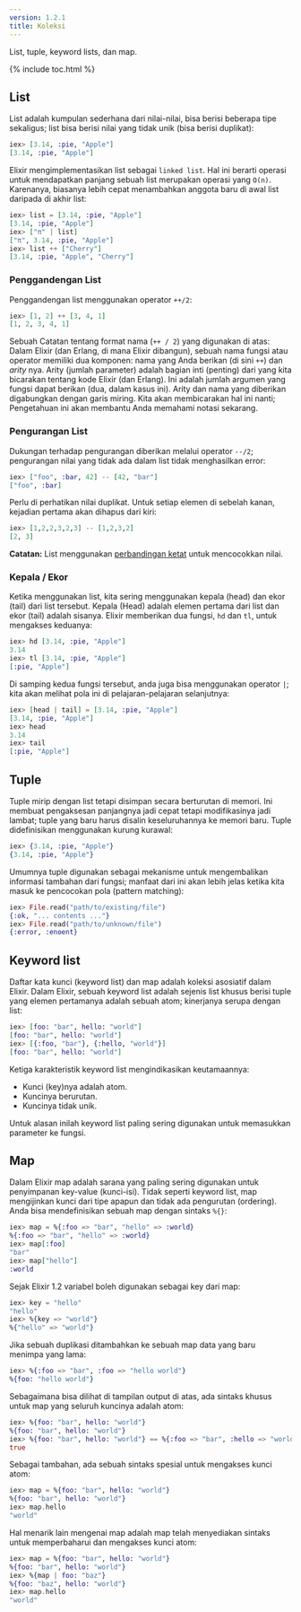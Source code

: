```yaml
---
version: 1.2.1
title: Koleksi
---
```


List, tuple, keyword lists, dan map.

{% include toc.html %}

## List

List adalah kumpulan sederhana dari nilai-nilai, bisa berisi beberapa tipe sekaligus; list bisa berisi nilai yang tidak unik (bisa berisi duplikat):

```elixir
iex> [3.14, :pie, "Apple"]
[3.14, :pie, "Apple"]
```

Elixir mengimplementasikan list sebagai `linked list`. Hal ini berarti operasi untuk mendapatkan panjang sebuah list merupakan operasi yang `O(n)`.  Karenanya, biasanya lebih cepat menambahkan anggota baru di awal list daripada di akhir list:

```elixir
iex> list = [3.14, :pie, "Apple"]
[3.14, :pie, "Apple"]
iex> ["π" | list]
["π", 3.14, :pie, "Apple"]
iex> list ++ ["Cherry"]
[3.14, :pie, "Apple", "Cherry"]
```


### Penggandengan List

Penggandengan list menggunakan operator `++/2`:

```elixir
iex> [1, 2] ++ [3, 4, 1]
[1, 2, 3, 4, 1]
```

Sebuah Catatan tentang format nama (`++ / 2`) yang digunakan di atas: Dalam Elixir (dan Erlang, di mana Elixir dibangun), sebuah nama fungsi atau operator memiliki dua komponen: nama yang Anda berikan (di sini `++`) dan _arity_ nya. Arity (jumlah parameter) adalah bagian inti (penting) dari yang kita bicarakan tentang kode Elixir (dan Erlang). Ini adalah jumlah argumen yang fungsi dapat berikan (dua, dalam kasus ini). Arity dan nama yang diberikan digabungkan dengan garis miring. Kita akan membicarakan hal ini nanti; Pengetahuan ini akan membantu Anda memahami notasi sekarang.

### Pengurangan List

Dukungan terhadap pengurangan diberikan melalui operator `--/2`; pengurangan nilai yang tidak ada dalam list tidak menghasilkan error:

```elixir
iex> ["foo", :bar, 42] -- [42, "bar"]
["foo", :bar]
```

Perlu di perhatikan nilai duplikat. Untuk setiap elemen di sebelah kanan, kejadian pertama akan dihapus dari kiri:

```elixir
iex> [1,2,2,3,2,3] -- [1,2,3,2]
[2, 3]
```

**Catatan:** List menggunakan [perbandingan ketat](../basics/#perbandingan) untuk mencocokkan nilai.

### Kepala / Ekor

Ketika menggunakan list, kita sering menggunakan kepala (head) dan ekor (tail) dari list tersebut. Kepala (Head) adalah elemen pertama dari list dan ekor (tail) adalah sisanya. Elixir memberikan dua fungsi, `hd` dan `tl`, untuk mengakses keduanya:

```elixir
iex> hd [3.14, :pie, "Apple"]
3.14
iex> tl [3.14, :pie, "Apple"]
[:pie, "Apple"]
```

Di samping kedua fungsi tersebut, anda juga bisa menggunakan operator `|`; kita akan melihat pola ini di pelajaran-pelajaran selanjutnya:

```elixir
iex> [head | tail] = [3.14, :pie, "Apple"]
[3.14, :pie, "Apple"]
iex> head
3.14
iex> tail
[:pie, "Apple"]
```

## Tuple

Tuple mirip dengan list tetapi disimpan secara berturutan di memori. Ini membuat pengaksesan panjangnya jadi cepat tetapi modifikasinya jadi lambat; tuple yang baru harus disalin keseluruhannya ke memori baru. Tuple didefinisikan menggunakan kurung kurawal:

```elixir
iex> {3.14, :pie, "Apple"}
{3.14, :pie, "Apple"}
```

Umumnya tuple digunakan sebagai mekanisme untuk mengembalikan informasi tambahan dari fungsi; manfaat dari ini akan lebih jelas ketika kita masuk ke pencocokan pola (pattern matching):

```elixir
iex> File.read("path/to/existing/file")
{:ok, "... contents ..."}
iex> File.read("path/to/unknown/file")
{:error, :enoent}
```

## Keyword list

Daftar kata kunci (keyword list) dan map adalah koleksi asosiatif dalam Elixir. Dalam Elixir, sebuah keyword list adalah sejenis list khusus berisi tuple yang elemen pertamanya adalah sebuah atom; kinerjanya serupa dengan list:

```elixir
iex> [foo: "bar", hello: "world"]
[foo: "bar", hello: "world"]
iex> [{:foo, "bar"}, {:hello, "world"}]
[foo: "bar", hello: "world"]
```

Ketiga karakteristik keyword list mengindikasikan keutamaannya:

+ Kunci (key)nya adalah atom.
+ Kuncinya berurutan.
+ Kuncinya tidak unik.

Untuk alasan inilah keyword list paling sering digunakan untuk memasukkan parameter ke fungsi.

## Map

Dalam Elixir map adalah sarana yang paling sering digunakan untuk penyimpanan key-value (kunci-isi). Tidak seperti keyword list, map mengijinkan kunci dari tipe apapun dan tidak ada pengurutan (ordering). Anda bisa mendefinisikan sebuah map dengan sintaks `%{}`:

```elixir
iex> map = %{:foo => "bar", "hello" => :world}
%{:foo => "bar", "hello" => :world}
iex> map[:foo]
"bar"
iex> map["hello"]
:world
```

Sejak Elixir 1.2 variabel boleh digunakan sebagai key dari map:

```elixir
iex> key = "hello"
"hello"
iex> %{key => "world"}
%{"hello" => "world"}
```

Jika sebuah duplikasi ditambahkan ke sebuah map data yang baru menimpa yang lama:

```elixir
iex> %{:foo => "bar", :foo => "hello world"}
%{foo: "hello world"}
```

Sebagaimana bisa dilihat di tampilan output di atas, ada sintaks khusus untuk map yang seluruh kuncinya adalah atom:

```elixir
iex> %{foo: "bar", hello: "world"}
%{foo: "bar", hello: "world"}
iex> %{foo: "bar", hello: "world"} == %{:foo => "bar", :hello => "world"}
true
```

Sebagai tambahan, ada sebuah sintaks spesial untuk mengakses kunci atom:

```elixir
iex> map = %{foo: "bar", hello: "world"}
%{foo: "bar", hello: "world"}
iex> map.hello
"world"
```

Hal menarik lain mengenai map adalah map telah menyediakan sintaks untuk memperbaharui dan mengakses kunci atom:

```elixir
iex> map = %{foo: "bar", hello: "world"}
%{foo: "bar", hello: "world"}
iex> %{map | foo: "baz"}
%{foo: "baz", hello: "world"}
iex> map.hello
"world"
```
